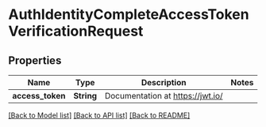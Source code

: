 # AuthIdentityCompleteAccessTokenVerificationRequest

## Properties

Name | Type | Description | Notes
------------ | ------------- | ------------- | -------------
**access_token** | **String** | Documentation at https://jwt.io/ | 

[[Back to Model list]](../README.md#documentation-for-models) [[Back to API list]](../README.md#documentation-for-api-endpoints) [[Back to README]](../README.md)


